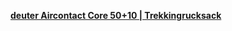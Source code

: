 [**deuter Aircontact Core 50+10 | Trekkingrucksack**](https://www.deuter.com/de-de/shop/rucksacke/p611999-trekkingrucksack-aircontact-core-50-10)
